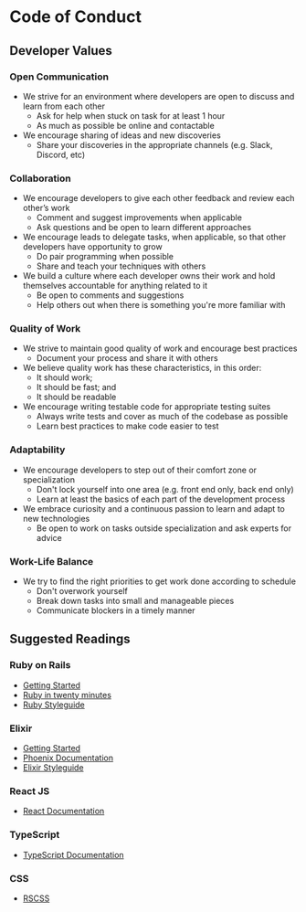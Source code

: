 # Code of Conduct

## Developer Values

### Open Communication
- We strive for an environment where developers are open to discuss and learn from each other
	- Ask for help when stuck on task for at least 1 hour
	- As much as possible be online and contactable
- We encourage sharing of ideas and new discoveries
	- Share your discoveries in the appropriate channels (e.g. Slack, Discord, etc)
### Collaboration
- We encourage developers to give each other feedback and review each other’s work
	- Comment and suggest improvements when applicable
	- Ask questions and be open to learn different approaches
- We encourage leads to delegate tasks, when applicable, so that other developers have opportunity to grow
	- Do pair programming when possible
	- Share and teach your techniques with others
- We build a culture where each developer owns their work and hold themselves accountable for anything related to it
	- Be open to comments and suggestions
	- Help others out when there is something you're more familiar with
### Quality of Work
- We strive to maintain good quality of work and encourage best practices
	- Document your process and share it with others
- We believe quality work has these characteristics, in this order:
	- It should work;
	- It should be fast; and
	- It should be readable
- We encourage writing testable code for appropriate testing suites
	- Always write tests and cover as much of the codebase as possible
	- Learn best practices to make code easier to test
### Adaptability
- We encourage developers to step out of their comfort zone or specialization
	- Don't lock yourself into one area (e.g. front end only, back end only)
	- Learn at least the basics of each part of the development process
- We embrace curiosity and a continuous passion to learn and adapt to new technologies
	- Be open to work on tasks outside specialization and ask experts for advice
### Work-Life Balance
- We try to find the right priorities to get work done according to schedule
	- Don't overwork yourself
	- Break down tasks into small and manageable pieces
	- Communicate blockers in a timely manner

## Suggested Readings

### Ruby on Rails
- [Getting Started](https://guides.rubyonrails.org/getting_started.html)
- [Ruby in twenty minutes](https://www.ruby-lang.org/en/documentation/quickstart/)
- [Ruby Styleguide](https://rubystyle.guide/)

### Elixir
- [Getting Started](https://elixir-lang.org/getting-started/introduction.html)
- [Phoenix Documentation](https://hexdocs.pm/phoenix/up_and_running.html)
- [Elixir Styleguide](https://github.com/christopheradams/elixir_style_guide)

### React JS
- [React Documentation](https://reactjs.org/)

### TypeScript
- [TypeScript Documentation](https://www.typescriptlang.org/docs/handbook/typescript-from-scratch.html)

### CSS
- [RSCSS](https://ricostacruz.com/rscss/)
